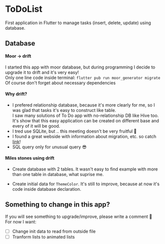 # ToDoList
First application in Flutter to manage tasks (insert, delete, update) using database.

## Database
#### Moor -> drift
I started this app with moor database, but during programming I decide to upgrade it to drift and it's very easy!   
Only one line code inside terminal: `flutter pub run moor_generator migrate`  
Of course don't forget about necessary dependencies
#### Why drift?
- I prefered relationship database, because it's more clearly for me, so I was glad that tasks it's easy to construct like table.    
I saw many solutions of To Do app with no-relationship DB like Hive too. It's show that this easy application can be created on different base and every of it will be good.    
- I tred use SQLite, but .. this meeting doesn't be very fruitful :woozy_face:  
- I found a great webside with information about migration, etc. so catch [link](https://drift.simonbinder.eu/docs/advanced-features/migrations/)!
- SQL query only for unusual query :sunglasses:
#### Miles stones using drift
- Create database with 2 tables. It wasn't easy to find example with more than one table in database, what suprise me.
<!-- show how -->
- Create initial data for `ThemeColor`. It's still to improve, because at now it's code inside database declaration.
<!-- show how -->

## Something to change in this app?
If you will see something to upgrade/improve, please write a comment :slightly_smiling_face:  
For now I want:
- [ ] Change init data to read from outside file
- [ ] Tranform lists to animated lists
